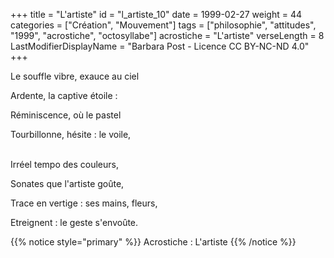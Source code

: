 +++
title = "L'artiste"
id = "l_artiste_10"
date = 1999-02-27
weight = 44
categories = ["Création", "Mouvement"]
tags = ["philosophie", "attitudes", "1999", "acrostiche", "octosyllabe"]
acrostiche = "L'artiste"
verseLength = 8
LastModifierDisplayName = "Barbara Post - Licence CC BY-NC-ND 4.0"
+++

Le souffle vibre, exauce au ciel

Ardente, la captive étoile :

Réminiscence, où le pastel

Tourbillonne, hésite : le voile,

 \
Irréel tempo des couleurs,

Sonates que l'artiste goûte,

Trace en vertige : ses mains, fleurs,

Etreignent : le geste s'envoûte.

{{% notice style="primary" %}}
Acrostiche : L'artiste
{{% /notice %}}
